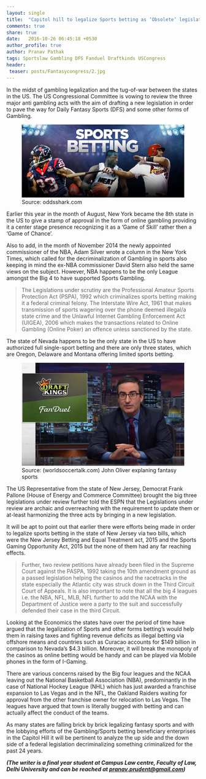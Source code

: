 ```yaml
---
layout: single
title:  "Capitol hill to legalize Sports betting as ‘Obsolete’ legislations under US Congressional review."
comments: true
share: true
date:   2016-10-26 06:45:18 +0530
author_profile: true
author: Pranav Pathak
tags: Sportslaw Gambling DFS Fanduel Draftkinds USCongress
header:
 teaser: posts/Fantasycongress/2.jpg
---
```


In the midst of gambling legalization and the tug-of-war between the states in the US. The US Congressional Committee is vowing to review the three major anti gambling acts with the aim of drafting a new legislation in order to pave the way for Daily Fantasy Sports (DFS) and some other forms of Gambling.  

<figure class="half">
<a href="/images/posts/Fantasycongress/1.jpg"><img src="/images/posts/Fantasycongress/1.jpg"></a>
<figcaption>Source: oddsshark.com </figcaption>
</figure>

Earlier this year in the month of August, New York became the 8th state in the US to give a stamp of approval in the form of online gambling providing it a center stage presence recognizing it as a ‘Game of Skill’ rather then a ‘Game of Chance’.

Also to add, in the month of November 2014 the newly appointed commissioner of the NBA, Adam Silver wrote a column in the New York Times, which called for the decriminalization of Gambling in sports also keeping in mind the ex-NBA commissioner David Stern also held the same views on the subject. However, NBA happens to be the only League amongst the Big 4 to have supported Sports Gambling.

<blockquote>
The Legislations under scrutiny are the Professional Amateur Sports Protection Act (PSPA), 1992 which criminalizes sports betting making it a federal criminal felony. The Interstate Wire Act, 1961 that makes transmission of sports wagering over the phone deemed illegal/a state crime and the Unlawful Internet Gambling Enforcement Act (UIGEA), 2006 which makes the transactions related to Online Gambling (Online Poker) an offence unless sanctioned by the state.
</blockquote>

The state of Nevada happens to be the only state in the US to have authorized full single-sport betting and there are only three states, which are Oregon, Delaware and Montana offering limited sports betting.

<figure class="half">
<a href="/images/posts/Fantasycongress/2.jpg"><img src="/images/posts/Fantasycongress/2.jpg"></a>
<figcaption>Source: (worldsoccertalk.com) John Oliver explaning fantasy sports</figcaption>
</figure>

The US Representative from the state of New Jersey, Democrat Frank Pallone (House of Energy and Commerce Committee) brought the big three legislations under review further told the ESPN that the Legislations under review are archaic and overreaching with the requirement to update them or at-least harmonizing the three acts by bringing in a new legislation. 

It will be apt to point out that earlier there were efforts being made in order to legalize sports betting in the state of New Jersey via two bills, which were the New Jersey Betting and Equal Treatment act, 2015 and the Sports Gaming Opportunity Act, 2015 but the none of them had any far reaching effects. 

<blockquote>
Further, two review petitions have already been filed in the Supreme Court against the PASPA, 1992 taking the 10th amendment ground as a passed legislation helping the casinos and the racetracks in the state especially the Atlantic city was struck down in the Third Circuit Court of Appeals. It is also important to note that all the big 4 leagues i.e. the NBA, NFL, MLB, NFL further to add the NCAA with the Department of Justice were a party to the suit and successfully defended their case in the third Circuit.
</blockquote>

Looking at the Economics the states have over the period of time have argued that the legalization of Sports and other forms betting’s would help them in raising taxes and fighting revenue deficits as illegal betting via offshore means and countries such as Curacao accounts for $149 billion in comparison to Nevada’s $4.3 billion. Moreover, it will break the monopoly of the casinos as online betting would be handy and can be played via Mobile phones in the form of I-Gaming.

There are various concerns raised by the Big four leagues and the NCAA leaving out the National Basketball Association (NBA), predominantly in the case of National Hockey League (NHL) which has just awarded a franchise expansion to Las Vegas and in the NFL, the Oakland Raiders waiting for approval from the other franchise owner for relocation to Las Vegas. The leagues have argued that town is literally bugged with betting and can actually affect the conduct of the teams. 

As many states are falling brick by brick legalizing fantasy sports and with the lobbying efforts of the Gambling/Sports betting beneficiary enterprises in the Capitol Hill it will be pertinent to analyze the up side and the down side of a federal legislation decriminalizing something criminalized for the past 24 years.

**_(The writer is a final year student at Campus Law centre, Faculty of Law, Delhi University and can be reached at pranav.prudent@gmail.com)_**